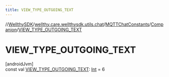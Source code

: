 ```yaml
---
title: VIEW_TYPE_OUTGOING_TEXT
---
```

//[WellthySDK](../../../../index.html)/[wellthy.care.wellthysdk.utils.chat](../../index.html)/[MQTTChatConstants](../index.html)/[Companion](index.html)/[VIEW_TYPE_OUTGOING_TEXT](-v-i-e-w_-t-y-p-e_-o-u-t-g-o-i-n-g_-t-e-x-t.html)



# VIEW_TYPE_OUTGOING_TEXT



[androidJvm]\
const val [VIEW_TYPE_OUTGOING_TEXT](-v-i-e-w_-t-y-p-e_-o-u-t-g-o-i-n-g_-t-e-x-t.html): [Int](https://kotlinlang.org/api/latest/jvm/stdlib/kotlin/-int/index.html) = 6




